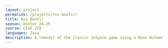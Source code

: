 ```yaml
---
layout: project
permalink: /projects/ros-bonfir/
title: Ros Bonfir
season: Winter 24-25
course: CSSE 220
languages: Java
description: A remodel of the classic Jetpack game using a Rose-Hulman Homecoming Theme. 
---
```


